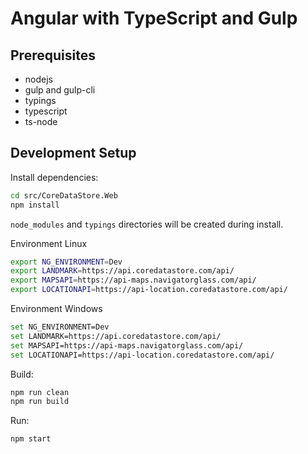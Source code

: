 Angular with TypeScript and Gulp
=================================

Prerequisites
-------------

- nodejs
- gulp and gulp-cli
- typings
- typescript
- ts-node

Development Setup      
-------

Install dependencies:

```bash
cd src/CoreDataStore.Web         
npm install
```
`node_modules` and `typings` directories will be created during install.         

Environment Linux
```bash
export NG_ENVIRONMENT=Dev
export LANDMARK=https://api.coredatastore.com/api/
export MAPSAPI=https://api-maps.navigatorglass.com/api/
export LOCATIONAPI=https://api-location.coredatastore.com/api/
```

Environment Windows
```bash
set NG_ENVIRONMENT=Dev
set LANDMARK=https://api.coredatastore.com/api/
set MAPSAPI=https://api-maps.navigatorglass.com/api/
set LOCATIONAPI=https://api-location.coredatastore.com/api/
```

Build:     

```bash
npm run clean
npm run build
```

Run:      
```bash
npm start
```

